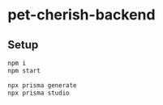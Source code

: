 # pet-cherish-backend

## Setup

```bash
npm i
npm start

npx prisma generate
npx prisma studio
```
